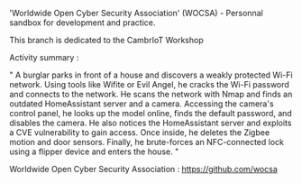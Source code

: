 'Worldwide Open Cyber Security Association' (WOCSA) - Personnal sandbox for development and practice.

This branch is dedicated to the CambrIoT Workshop

Activity summary : 

"
A burglar parks in front of a house and discovers a weakly protected Wi-Fi network. Using tools like Wifite or Evil Angel, he cracks the Wi-Fi password and connects to the network. He scans the network with Nmap and finds an outdated HomeAssistant server and a camera. Accessing the camera's control panel, he looks up the model online, finds the default password, and disables the camera. He also notices the HomeAssistant server and exploits a CVE vulnerability to gain access. Once inside, he deletes the Zigbee motion and door sensors. Finally, he brute-forces an NFC-connected lock using a flipper device and enters the house.
"

Worldwide Open Cyber Security Association : https://github.com/wocsa
